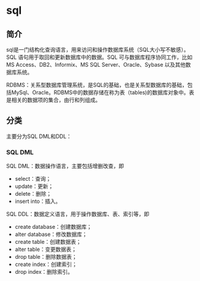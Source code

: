 # sql

## 简介

sql是一门结构化查询语言，用来访问和操作数据库系统（SQL大小写不敏感）。SQL 语句用于取回和更新数据库中的数据。SQL 可与数据库程序协同工作，比如 MS Access、DB2、Informix、MS SQL Server、Oracle、Sybase 以及其他数据库系统。

RDBMS：关系型数据库管理系统，是SQL的基础，也是关系型数据库的基础，包括MySql、Oracle。RDBMS中的数据存储在称为表（tables)的数据库对象中。表是相关的数据项的集合，由行和列组成。

## 分类

主要分为SQL DML和DDL：

### SQL DML

SQL DML：数据操作语言，主要包括增删改查，即

- select：查询；
- update：更新；
- delete：删除；
- insert into：插入。

SQL DDL：数据定义语言，用于操作数据库、表、索引等，即

- create database：创建数据库；
- alter database：修改数据库；
- create table：创建数据表；
- alter table：变更数据表；
- drop table：删除数据表；
- create index：创建索引；
- drop index：删除索引。